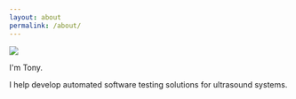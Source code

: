 ```yaml
---
layout: about
permalink: /about/
---
```


![](../images/birthday.jpg)

I'm Tony.


I help develop automated software testing solutions for ultrasound systems.

